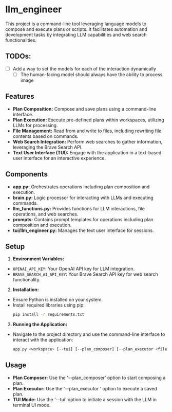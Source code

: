 # llm_engineer

This project is a command-line tool leveraging language models to compose and execute plans or scripts. It facilitates automation and development tasks by integrating LLM capabilities and web search functionalities.

## TODOs:
- [ ] Add a way to set the models for each of the interaction dynamically
  - [ ] The human-facing model should always have the ability to process image

## Features

- **Plan Composition:** Compose and save plans using a command-line interface.
- **Plan Execution:** Execute pre-defined plans within workspaces, utilizing LLMs for processing.
- **File Management:** Read from and write to files, including rewriting file contents based on commands.
- **Web Search Integration:** Perform web searches to gather information, leveraging the Brave Search API.
- **Text User Interface (TUI):** Engage with the application in a text-based user interface for an interactive experience.

## Components

- **app.py:** Orchestrates operations including plan composition and execution.
- **brain.py:** Logic processor for interacting with LLMs and executing commands.
- **llm_functions.py:** Provides functions for LLM interactions, file operations, and web searches.
- **prompts:** Contains prompt templates for operations including plan composition and execution.
- **tui/llm_engineer.py:** Manages the text user interface for sessions.

## Setup

1. **Environment Variables:**
  - `OPENAI_API_KEY`: Your OpenAI API key for LLM integration.
  - `BRAVE_SEARCH_AI_API_KEY`: Your Brave Search API key for web search functionality.

2. **Installation:**
  - Ensure Python is installed on your system.
  - Install required libraries using pip:
    ```bash
    pip install -r requirements.txt
    ```
3. **Running the Application:**
  - Navigate to the project directory and use the command-line interface to interact with the application:
    ```python
    app.py <workspace> [--tui] [--plan_composer] [--plan_executor <filename>]
    ```

## Usage
- **Plan Composer:** Use the '--plan_composer' option to start composing a plan.
- **Plan Executor:** Use the '--plan_executor <filename>' option to execute a saved plan.
- **TUI Mode:** Use the '--tui' option to initiate a session with the LLM in terminal UI mode.
